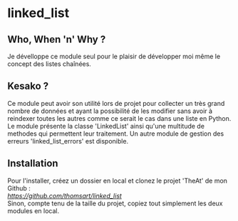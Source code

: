 # linked_list

<h2>Who, When 'n' Why ?</h2>

<p>Je dévelloppe ce module seul pour le plaisir de développer moi même le concept des listes chaînées.</p>

<h2>Kesako ?</h2>

<p>Ce module peut avoir son utilité lors de projet pour collecter un très grand nombre de données et ayant la 
possibilité de les modifier sans avoir à reindexer toutes les autres comme ce serait le cas dans une 
liste en Python. Le module présente la classe 'LinkedList' ainsi qu'une multitude de methodes qui permettent 
leur traitement. Un autre module de gestion des erreurs 'linked_list_errors' est disponible.</p>

<h2>Installation</h2>

Pour l'installer, créez un dossier en local et clonez le projet 'TheAt' de mon Github :<br>
<em>https://github.com/thomsart/linked_list</em><br>
Sinon, compte tenu de la taille du projet, copiez tout simplement les deux modules en local. 
